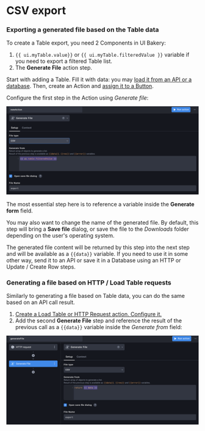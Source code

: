 # CSV export

### Exporting a generated file based on the Table data

To create a Table export, you need 2 Components in UI Bakery:

1. `{{ ui.myTable.value}}` or `{{ ui.myTable.filteredValue }}` variable if you need to export a filtered Table list.
2. The **Generate File** action step.

Start with adding a Table. Fill it with data: you may [load it from an API or a database](../starter-guide/read-and-write-data/load-and-display-data.md). Then, create an Action and [assign it to a Button](../basics/working-with-actions/#triggering-action-based-on-events).

Configure the first step in the Action using _Generate file_:&#x20;

![Using the Generate file action step](<../.gitbook/assets/Screenshot 2021-12-15 at 13.12.48.png>)

The most essential step here is to reference a variable inside the **Generate form** field.

You may also want to change the name of the generated file. By default, this step will bring a **Save file** dialog, or save the file to the _Downloads_ folder depending on the user's operating system.

The generated file content will be returned by this step into the next step and will be available as a `{{data}}` variable. If you need to use it in some other way, send it to an API or save it in a Database using an HTTP or Update / Create Row steps.

### Generating a file based on HTTP / Load Table requests

Similarly to generating a file based on Table data, you can do the same based on an API call result.

1. [Create a Load Table or HTTP Request action. Configure it.](../basics/working-with-actions/#creating-an-action)
2. Add the second **Generate File** step and reference the result of the previous call as a `{{data}}` variable inside the _Generate from_ field:

![HTTP + Generate file](<../.gitbook/assets/Screenshot 2021-12-15 at 13.13.49.png>)

